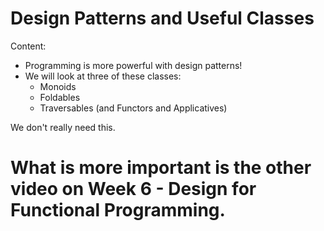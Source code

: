 # Design Patterns and Useful Classes

Content:
- Programming is more powerful with design patterns!
- We will look at three of these classes: 
  - Monoids
  - Foldables
  - Traversables (and Functors and Applicatives)


We don't really need this.

# What is more important is the other video on Week 6 - Design for Functional Programming.


